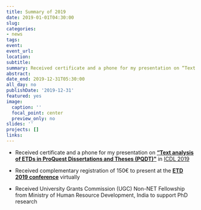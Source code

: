 ```yaml
---
title: Summary of 2019
date: 2019-01-01T04:30:00
slug:
categories:
- news
tags:
event:
event_url:
location:
subtitle:
summary: Received certificate and a phone for my presentation on “Text analysis of ETDs in ProQuest Dissertations and Theses (PQDT)" in ICDL 2019
abstract:
date_end: 2019-12-31T05:30:00
all_day: no
publishDate: '2019-12-31'
featured: yes
image:
  caption: ''
  focal_point: center
  preview_only: no
slides: ''
projects: []
links:
---
```


<script src="{{< blogdown/postref >}}index_files/fitvids/fitvids.min.js"></script>

- Received certificate and a phone for my presentation on [**“Text analysis of ETDs in ProQuest Dissertations and Theses (PQDT)"**](https://zenodo.org/record/3545907#.YKk8oqgzbb1) in [ICDL 2019](https://www.teriin.org/events/icdl/pdf/ICDL_2019_Bulletin_Day3.pdf)

- Received complementary registration of 150€ to present at the [**ETD 2019 conference**](http://etd2019.upt.pt/) virtually

- Received University Grants Commission (UGC) Non-NET Fellowship from Ministry of Human Resource Development, India to support PhD research
